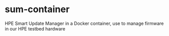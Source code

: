 # sum-container
HPE Smart Update Manager in a Docker container, use to manage firmware in our HPE testbed hardware
